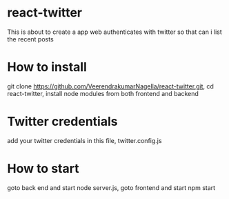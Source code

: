 # react-twitter
This is about to create a app web authenticates with twitter so that can i list the recent posts


# How to install
git clone https://github.com/VeerendrakumarNagella/react-twitter.git,
cd react-twitter, 
install node modules from both frontend and backend

# Twitter credentials
add your twitter credentials in this file, 
twitter.config.js

# How to start
goto back end and start node server.js, 
goto frontend and start npm start
